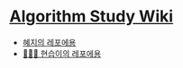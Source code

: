 # [Algorithm Study Wiki](https://github.com/AlgorithmChippo/Algorithm_Study/wiki)
* [혜지의 레포에용](https://github.com/encrypted-def/basic-algo-lecture)
* [💪🐱‍👤 현습이의 레포에용](https://github.com/soup1997/Algorithm)
